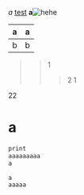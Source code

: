 *a*
[test](baidu.com)
	**a**![hehe](ghe)
	
a|a
--|--
b|b
>> 1
>>> 2
> 1

22
# a
``` c
print
aaaaaaaaa
a

a
aaaaa
